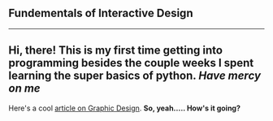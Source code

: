 ## Fundementals of Interactive Design
-----------------------------------------------------------------------------------------------------------
Hi, there! This is my first time getting into programming besides the couple weeks I spent learning the **super** basics of python.
_Have mercy on me_
-----------------------------------------------------------------------------------------------------------
Here's a cool [article on Graphic Design](https://www.format.com/magazine/resources/design/graphic-design-projects-ideas).
**So, yeah..... How's it going?**
